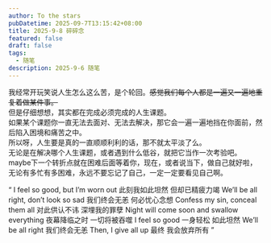 ```yaml
---
author: To the stars
pubDatetime: 2025-09-7T13:15:42+08:00
title: 2025-9-8 碎碎念
featured: false
draft: false
tags:
  - 随笔
description: 2025-9-6 随笔
---
```


我经常开玩笑说人生怎么这么苦，是个轮回。~~感觉我们每个人都是一遍又一遍地重复着做某件事。~~  
但是仔细想想，其实都在完成必须完成的人生课题。  
如果某个课题你一直无法去面对、无法去解决，那它会一遍一遍地挡在你面前，然后陷入困境和痛苦之中。  
所以呀，人生要是真的一直顺顺利利的话，那不就太平淡了么。  
无论是在解决哪个人生课题，或者遇到什么低谷，就把它当作一次考验吧。  
maybe下一个转折点就在困难后面等着你，现在，或者说当下，做自己就好啦，无论有多忙有多困难，永远不要忘记了自己，一定一定要看见自己啊。

“ I feel so good, but I’m worn out
此刻我如此坦然 但却已精疲力竭
We’ll be all right, don’t look so sad
我们终会无恙 何必忧心念想
Confess my sin, conceal them all
对此供认不讳 深埋我的罪孽
Night will come soon and swallow everything
夜幕降临之时 一切将被吞噬
I feel so good
一身轻松 如此坦然
We’ll be all right
我们终会无恙
Then, I give all up
最终 我会放弃所有 ”